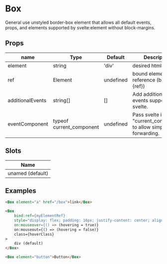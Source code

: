 # Box

General use unstyled border-box element that allows all default events, props,
and elements supported by svelte:element without block-margins.

## Props

| name             | Type                     | Default   | Description                                                                |
| ---------------- | ------------------------ | --------- | -------------------------------------------------------------------------- |
| element          | string                   | 'div'     | desired html element                                                       |
| ref              | Element                  | undefined | bound element reference (bind:this={ref})                                  |
| additionalEvents | string[]                 | []        | Add additional events supported by svelte.                                 |
| eventComponent   | typeof current_component | undefined | Pass svelte internal "current_component" to allow simple event forwarding. |

## Slots

| Name             |
| ---------------- |
| unamed (default) |

## Examples

```html
<Box element="a" href="/box">link</Box>

<Box
    bind:ref={myElementRef}
	style="display: flex; padding: 16px; justify-content: center; align-content: center"
	on:mouseover={() => (hovering = true)}
	on:mouseout={() => (hovering = false)}
	class={hoverClass}
>
	div (default)
</Box>

<Box element="button">Button</Box>
```
